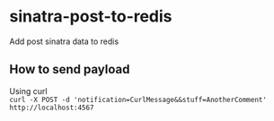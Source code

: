# sinatra-post-to-redis
Add post sinatra data to redis

## How to send payload      

Using curl  
`curl -X POST -d 'notification=CurlMessage&&stuff=AnotherComment' http://localhost:4567`